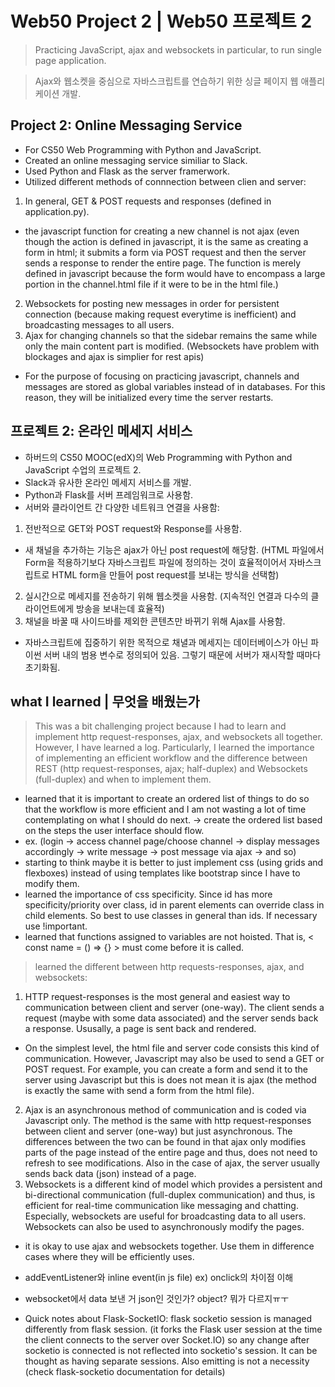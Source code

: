# Web50 Project 2 | Web50 프로젝트 2
> Practicing JavaScript, ajax and websockets in particular, to run single page application.

> Ajax와 웹소켓을 중심으로 자바스크립트를 연습하기 위한 싱글 페이지 웹 애플리케이션 개발.

## Project 2: Online Messaging Service
- For CS50 Web Programming with Python and JavaScript.
- Created an online messaging service similiar to Slack.
- Used Python and Flask as the server framerwork.
- Utilized different methods of connnection between clien and server:
1) In general, GET & POST requests and responses (defined in application.py).
+ the javascript function for creating a new channel is not ajax (even though the action is defined in javascript, it is the same as creating a form in html; it submits a form via POST request and then the server sends a response to render the entire page. The function is merely defined in javascript because the form would have to encompass a large portion in the channel.html file if it were to be in the html file.)
2) Websockets for posting new messages in order for persistent connection (because making request everytime is inefficient) and broadcasting messages to all users.
3) Ajax for changing channels so that the sidebar remains the same while only the main content part is modified. (Websockets have problem with blockages and ajax is simplier for rest apis)
- For the purpose of focusing on practicing javascript, channels and messages are stored as global variables instead of in databases. For this reason, they will be initialized every time the server restarts.


## 프로젝트 2: 온라인 메세지 서비스
- 하버드의 CS50 MOOC(edX)의 Web Programming with Python and JavaScript 수업의 프로젝트 2.
- Slack과 유사한 온라인 메세지 서비스를 개발.
- Python과 Flask를 서버 프레임워크로 사용함.
- 서버와 클라이언트 간 다양한 네트워크 연결을 사용함:
1. 전반적으로 GET와 POST request와 Response를 사용함.
+ 새 채널을 추가하는 기능은 ajax가 아닌 post request에 해당함. (HTML 파일에서 Form을 적용하기보다 자바스크립트 파일에 정의하는 것이 효율적이어서 자바스크립트로 HTML form을 만들어 post request를 보내는 방식을 선택함)
2. 실시간으로 메세지를 전송하기 위해 웹소켓을 사용함. (지속적인 연결과 다수의 클라이언트에게 방송을 보내는데 효율적)
3. 채널을 바꿀 때 사이드바를 제외한 콘텐츠만 바뀌기 위해 Ajax를 사용함.
- 자바스크립트에 집중하기 위한 목적으로 채녈과 메세지는 데이터베이스가 아닌 파이썬 서버 내의 범용 변수로 정의되어 있음. 그렇기 때문에 서버가 재시작할 때마다 초기화됨.


## what I learned | 무엇을 배웠는가
> This was a bit challenging project because I had to learn and implement http request-responses, ajax, and websockets all together. However, I have learned a log. Particularly, I learned the importance of implementing an efficient workflow and the difference between REST (http request-responses, ajax; half-duplex) and Websockets (full-duplex) and when to implement them.
- learned that it is important to create an ordered list of things to do so that the workflow is more efficient and I am not wasting a lot of time contemplating on what I should do next. 
-> create the ordered list based on the steps the user interface should flow.
- ex. (login -> access channel page/choose channel -> display messages accordingly -> write message -> post message via ajax -> and so)
- starting to think maybe it is better to just implement css (using grids and flexboxes) instead of using templates like bootstrap since I have to modify them.
- learned the importance of css specificity. Since id has more specificity/priority over class, id in parent elements can override class in child elements. So best to use classes in general than ids. If necessary use !important.
- learned that functions assigned to variables are not hoisted. That is, < const name = () => {} > must come before it is called.
> learned the different between http requests-responses, ajax, and websockets:
1) HTTP request-responses is the most general and easiest way to communication between client and server (one-way). The client sends a request (maybe with some data associated) and the server sends back a response. Ususally, a page is sent back and rendered.
+ On the simplest level, the html file and server code consists this kind of communication. However, Javascript may also be used to send a GET or POST request. For example, you can create a form and send it to the server using Javascript but this is does not mean it is ajax (the method is exactly the same with send a form from the html file).
2) Ajax is an asynchronous method of communication and is coded via Javascript only. The method is the same with http request-responses between client and server (one-way) but just asynchronous. The differences between the two can be found in that ajax only modifies parts of the page instead of the entire page and thus, does not need to refresh to see modifications. Also in the case of ajax, the server usually sends back data (json) instead of a page.
3) Websockets is a different kind of model which provides a persistent and bi-directional communication (full-duplex communication) and thus, is efficient for real-time communication like messaging and chatting. Especially, websockets are useful for broadcasting data to all users. Websockets can also be used to asynchronously modify the pages.
+ it is okay to use ajax and websockets together. Use them in difference cases where they will be efficiently uses.

- addEventListener와 inline event(in js file) ex) onclick의 차이점 이해
- websocket에서 data 보낸 거 json인 것인가? object? 뭐가 다르지ㅠㅜ

- Quick notes about Flask-SocketIO: flask socketio session is managed differently from flask session. (it forks the Flask user session at the time the client connects to the server over Socket.IO) so any change after socketio is connected is not reflected into socketio's session. It can be thought as having separate sessions. Also emitting is not a necessity (check flask-socketio documentation for details)

